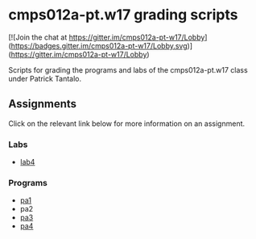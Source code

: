 # cmps012a-pt.w17 grading scripts

[![Join the chat at https://gitter.im/cmps012a-pt-w17/Lobby]
(https://badges.gitter.im/cmps012a-pt-w17/Lobby.svg)]
(https://gitter.im/cmps012a-pt-w17/Lobby)

Scripts for grading the programs and labs of the cmps012a-pt.w17 class under
Patrick Tantalo.

## Assignments

Click on the relevant link below for more information on an assignment.

### Labs

- [lab4](lab4)

### Programs

- [pa1](pa1)
- pa2
- [pa3](pa3)
- [pa4](pa4)
